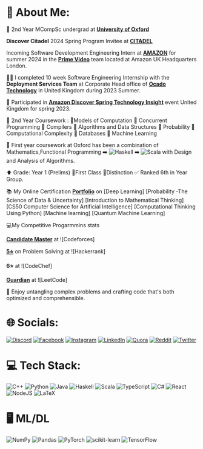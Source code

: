 # 💫 About Me:

🔭 2nd Year  MCompSc undergrad at [**University of Oxford**](https://www.ox.ac.uk/) <br>

  **Discover Citadel** 2024 Spring Program Invitee at  [**CITADEL**](https://www.citadel.com/)

Incoming Software Development Engineering Intern at [**AMAZON**](https://www.aboutamazon.com/) for summer 2024 in the [**Prime Video**](https://www.aboutamazon.com/news/entertainment/what-you-need-to-know-about-prime-video) team located at Amazon UK Headquarters London.<br>
    
🧑‍💻 I completed  10 week Software Engineering Internship with the **Deployment Services Team**  at Corporate Head office of  [**Ocado Technology**](https://www.ocadogroup.com/technology/technology-pioneers/) in United Kingdom during 2023 Summer. <br> 

🔰 Participated in [**Amazon Discover Spring Technology Insight**](https://www.amazon.jobs/en/business_categories/student-programs) event United Kingdom for spring 2023.<br> 

📝 2nd Year Coursework : 📘Models of Computation 📘 Concurrent Programming 📘 Compilers 📘 Algorithms and Data Structures 📘 Probability 📘 Computational Complexity 📘 Databases 📘 Machine Learning

📕 First year coursework at Oxford has been a combination of Mathematics,Functional Programming  ➡️ ![Haskell](https://img.shields.io/badge/Haskell-5e5086?style=flat-square&logo=haskell&logoColor=white) ➡️ ![Scala](https://img.shields.io/badge/scala-%23DC322F.svg?style=flat-square&logo=scala&logoColor=white) with Design and Analysis of Algorithms.

⬆️ Grade: Year 1 (Prelims) 🎯First Class 📌Distinction ✅ Ranked 6th in Year Group. <br>

📚 My Online Certification [**Portfolio**](https://drive.google.com/file/d/1VcAaOA_cK9nX_5vAcAgHdWSwjZheUx1f/view?usp=drive_link)   on [Deep Learning] [Probability -The Science of Data & Uncertainty] [Introduction to Mathematical Thinking] [CS50 Computer Science for Artificial Intelligence] [Computational Thinking Using Python] [Machine learning] [Quantum Machine Learning]

💻My Competitive Progarmmins stats 

[**Candidate Master**](https://codeforces.com/profile/ronnith) at ![Codeforces]

[**5⭐**](https://www.hackerrank.com/ronnith?h_r=internal-search&hr_r=1) on Problem Solving at  ![Hackerrank]

**6⭐**  at ![CodeChef]

[**Guardian**](https://leetcode.com/ronnith/)  at ![LeetCode]


💬 Enjoy  untangling complex problems and crafting code that's both optimized and comprehensible.<br> 

# 🌐 Socials:
[![Discord](https://img.shields.io/badge/Discord-%237289DA.svg?logo=discord&logoColor=white)](https://discord.gg/https://discord.gg/DMfQQPSR) [![Facebook](https://img.shields.io/badge/Facebook-%231877F2.svg?logo=Facebook&logoColor=white)](https://facebook.com/ronnith.nandy) [![Instagram](https://img.shields.io/badge/Instagram-%23E4405F.svg?logo=Instagram&logoColor=white)](https://instagram.com/ronnithnandy) [![LinkedIn](https://img.shields.io/badge/LinkedIn-%230077B5.svg?logo=linkedin&logoColor=white)](https://linkedin.com/in/ronnithnandy) [![Quora](https://img.shields.io/badge/Quora-%23B92B27.svg?logo=Quora&logoColor=white)](https://quora.com/profile/Ronnith-Nandy) [![Reddit](https://img.shields.io/badge/Reddit-%23FF4500.svg?logo=Reddit&logoColor=white)](https://reddit.com/user/rnindia) [![Twitter](https://img.shields.io/badge/Twitter-%231DA1F2.svg?logo=Twitter&logoColor=white)](https://twitter.com/RonnithN) 

# 💻 Tech Stack:

![C++](https://img.shields.io/badge/c++-%2300599C.svg?style=for-the-badge&logo=c%2B%2B&logoColor=white)
![Python](https://img.shields.io/badge/python-3670A0?style=for-the-badge&logo=python&logoColor=ffdd54)
![Java](https://img.shields.io/badge/java-%23ED8B00.svg?style=for-the-badge&logo=openjdk&logoColor=white)
![Haskell](https://img.shields.io/badge/Haskell-5e5086?style=for-the-badge&logo=haskell&logoColor=white)
![Scala](https://img.shields.io/badge/scala-%23DC322F.svg?style=for-the-badge&logo=scala&logoColor=white)
![TypeScript](https://img.shields.io/badge/typescript-%23007ACC.svg?style=for-the-badge&logo=typescript&logoColor=white)
![C#](https://img.shields.io/badge/c%23-%23239120.svg?style=for-the-badge&logo=c-sharp&logoColor=white)
![React](https://img.shields.io/badge/react-%2320232a.svg?style=for-the-badge&logo=react&logoColor=%2361DAFB)
![NodeJS](https://img.shields.io/badge/node.js-6DA55F?style=for-the-badge&logo=node.js&logoColor=white)
![LaTeX](https://img.shields.io/badge/latex-%23008080.svg?style=for-the-badge&logo=latex&logoColor=white)


# 🖥️ ML/DL

![NumPy](https://img.shields.io/badge/numpy-%23013243.svg?style=for-the-badge&logo=numpy&logoColor=white)
![Pandas](https://img.shields.io/badge/pandas-%23150458.svg?style=for-the-badge&logo=pandas&logoColor=white)
![PyTorch](https://img.shields.io/badge/PyTorch-%23EE4C2C.svg?style=for-the-badge&logo=PyTorch&logoColor=white)
![scikit-learn](https://img.shields.io/badge/scikit--learn-%23F7931E.svg?style=for-the-badge&logo=scikit-learn&logoColor=white)
![TensorFlow](https://img.shields.io/badge/TensorFlow-%23FF6F00.svg?style=for-the-badge&logo=TensorFlow&logoColor=white)


